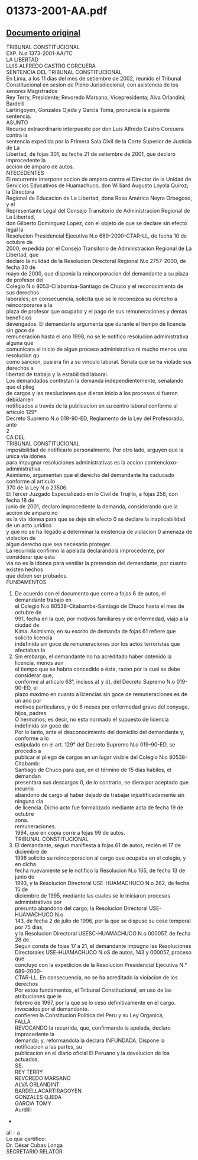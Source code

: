
01373-2001-AA.pdf
=================
  
[Documento original](https://tc.gob.pe/jurisprudencia/2003/01373-2001-AA.pdf)  
---  
TRIBUNAL CONSTITUCIONAL  
EXP. N.o 1373-2001-AA/TC  
LA LIBERTAD  
LUIS ALFREDO CASTRO CORCUERA  
SENTENCIA DEL TRIBUNAL CONSTITUCIONAL  
En Lima, a los 11 dias del mes de setiembre de 2002, reunido el Tribunal  
Constitucional en sesion de Pleno Jurisdiccional, con asistencia de los senores Magistrados  
Rey Terry, Presidente; Revoredo Marsano, Vicepresidenta; Alva Orlandini; Bardelli  
Lartirigoyen, Gonzales Ojeda y Garcia Toma, pronuncia la siguiente sentencia.  
ASUNTO  
Recurso extraordinario interpuesto por don Luis Alfredo Castro Corcuera contra la  
sentencia expedida por la Primera Sala Civil de la Corte Superior de Justicia de La  
Libertad, de fojas 301, su fecha 21 de setiembre de 2001, que declaro improcedente la  
accion de amparo de autos.  
NTECEDENTES  
El recurrente interpone accion de amparo contra el Director de la Unidad de  
Servicios Educativos de Huamachuco, don Williard Augusto Loyola Quiroz; la Directora  
Regional de Educacion de La Libertad, dona Rosa América Neyra Orbegoso, y el  
Representante Legal del Consejo Transitorio de Administracion Regional de La Libertad,  
don Gilberto Dominguez Lopez, con el objeto de que se declare sin efecto legal la  
Resolucion Presidencial Ejecutiva N.o 689-2000-CTAR-LL, de fecha 10 de octubre de  
2000, expedida por el Consejo Transitorio de Administracion Regional de La Libertad, que  
declaro la nulidad de la Resolucion Directoral Regional N.o 2757-2000, de fecha 30 de  
mayo de 2000, que disponia la reincorporacion del demandante a su plaza de profesor del  
Colegio N.o 8053-Cilabamba-Santiago de Chuco y el reconocimiento de sus derechos  
laborales; en consecuencia, solicita que se le reconozca su derecho a reincorporarse a la  
plaza de profesor que ocupaba y el pago de sus remuneraciones y demas beneficios  
devengados. El demandante argumenta que durante el tiempo de licencia sin goce de  
remuneracion hasta el ano 1998, no se le notifico resolucion administrativa alguna que  
comunicara el inicio de algun proceso administrativo ni mucho menos una resolucion qu  
como sancion, pusiera fin a su vinculo laboral. Senala que se ha violado sus derechos a  
libertad de trabajo y la estabilidad laboral.  
Los demandados contestan la demanda independientemente, senalando que el plieg  
de cargos y las resoluciones que dieron inicio a los procesos si fueron debidamen  
notificados a través de la publicacion en su centro laboral conforme al articulo 129°  
Decreto Supremo N.o 019-90-ED, Reglamento de la Ley del Profesorado, ante  
2  
CA DEL  
TRIBUNAL CONSTITUCIONAL  
imposibilidad de notificarlo personalmente. Por otro lado, arguyen que la unica via idonea  
para impugnar resoluciones administrativas es la accion comtencioxo-administrativa.  
Asimismo, argumentan que el derecho del demandante ha caducado conforme al articulo  
370 de la Ley N.o 23506.  
El Tercer Juzgado Especializado en lo Civil de Trujillo, a fojas 258, con fecha 18 de  
junio de 2001, declaro improcedente la demanda, considerando que la accion de amparo no  
es la via idonea para que se deje sin efecto 0 se declare la inaplicabilidad de un acto juridico  
y que no se ha llegado a determinar la existencia de violacion 0 amenaza de violacion de  
algun derecho que sea necesario proteger.  
La recurrida confirmo la apelada declarandola improcedente, por considerar que esta  
via no es la idonea para ventilar la pretension del demandante, por cuanto existen hechos  
que deben ser probados.  
FUNDAMENTOS  
1. De acuerdo con el documento que corre a fojas 6 de autos, el demandante trabajo en  
el Colegio N.o 80538-Citabamba-Santiago de Chuco hasta el mes de octubre de  
 991, fecha en la que, por motivos familiares y de enfermedad, viajo a la ciudad de  
Kima. Asimismo, en su escrito de demanda de fojas 61 refiere que solicito licencia  
indefinida sin goce de remuneraciones por los actos terroristas que afectaban la  
2. Sin embargo, el demandante no ha acreditado haber obtenido la licencia, menos aun  
el tiempo que se habria concedido a ésta, razon por la cual se debe considerar que,  
conforme al articulo 63°, incisos a) y d), del Decreto Supremo N.o 019-90-ED, el  
plazo maximo en cuanto a licencias sin goce de remuneraciones es de un ano por  
motivos particulares, y de 6 meses por enfermedad grave del conyuge, hijos, padres  
O hermanos; es decir, no esta normado el supuesto de licencia indefinida sin goce de  
Por lo tanto, ante el desconocimiento del domicilio del demandante y, conforme a lo  
estipulado en el art. 129° del Decreto Supremo N.o 019-90-ED, se procedio a  
publicar el pliego de cargos en un lugar visible del Colegio N.o 80538-Citabamb:  
Santiago de Chuco para que, en el término de 15 dias habiles, el demandan  
presentara sus descargos 0, de lo contrario, se diera por aceptado que incurrio  
abandono de cargo al haber dejado de trabajar injustificadamente sin ninguna cla  
de licencia. Dicho acto fue formalizado mediante acta de fecha 19 de octubre  
zona.  
remuneraciones.  
1994, que en copia corre a fojas 99 de autos.  
TRIBUNAL CONSTITUCIONAL  
4. El demandante, segun manifiesta a fojas 61 de autos, recién el 17 de diciembre de  
1998 solicito su reincorporacion al cargo que ocupaba en el colegio, y en dicha  
fecha nuevamente se le notifico la Resolucion N.o 165, de fecha 13 de junio de  
1993, y la Resolucion Directoral USE-HUAMACHUCO N.o 262, de fecha 15 de  
diciembre de 1995, mediante las cuales se le iniciaron procesos administrativos por  
presunto abandono del cargo; la Resolucion Directoral USE-HUAMACHUCO N.o  
143, de fecha 2 de julio de 1996, por la que se dispuso su cese temporal por 75 dias,  
y la Resolucion Directoral USESC-HUAMACHUCO N.o 000057, de fecha 28 de  
Segun consta de fojas 17 a 21, el demandante impugno las Resoluciones  
Directorales USE-HUAMACHUCO N.oS de autos, 143 y 000057, proceso que  
concluyo con la expedicion de la Resolucion Presidencial Ejecutiva N.° 689-2000-  
CTAR-LL. En consecuencia, no se ha acreditado la violacion de los derechos  
Por estos fundamentos, el Tribunal Constitucional, en uso de las atribuciones que le  
febrero de 1997, por la que se lo ceso definitivamente en el cargo.  
invocados por el demandante.  
confieren la Constitucion Politica del Peru y su Ley Organica,  
FALLA  
REVOCANDO la recurrida, que, confirmando la apelada, declaro improcedente la  
demanda; y, reformandola la declara INFUNDADA. Dispone la notificacion a las partes, su  
publicacion en el diario oficial El Peruano y la devolucion de los actuados.  
SS.  
REY TERRY  
REVOREDO MARSANO  
ALVA ORLANDINT  
BARDELLACARTIRAGOYEN  
GONZALES QJEDA  
GARCIA TOMY  
Aurdilli  
-  
all - a  
Lo que çertifico:  
Dr. César Cubas Longa  
SECRETARIO RELATOR